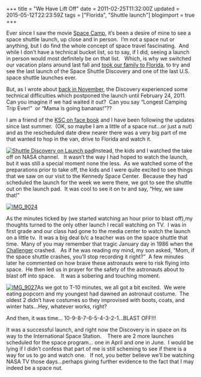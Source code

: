 +++
title = "We Have Lift Off"
date = 2011-02-25T11:32:00Z
updated = 2015-05-12T22:23:59Z
tags = ["Florida", "Shuttle launch"]
blogimport = true 
+++

Ever since I saw the movie [Space Camp](http://www.imdb.com/title/tt0091993/), it’s been a desire of mine to see a space shuttle launch, up close and in person.&#160; I’m not a space nut or anything, but I do find the whole concept of space travel fascinating.&#160; And while I don’t have a technical bucket list, so to say, if I did, seeing a launch in person would most definitely be on that list.&#160;&#160; Which, is why we switched our vacation plans around last fall and [took our family to Florida](http://lifeatthecircus.com/2010/11/01/on-becoming-a-germophobe/), to try and see the last launch of the Space Shuttle Discovery and one of the last U.S. space shuttle launches ever. 

But, as I wrote about [back in November](http://lifeatthecircus.com/2010/11/08/321/), the Discovery experienced some technical difficulties which postponed the launch until February 24, 2011.&#160; Can you imagine if we had waited it out?&#160; Can you say “Longest Camping Trip Ever!”&#160; or “Mama is going bananas!”??

I am a friend of the [KSC on face book](http://www.facebook.com/KennedySpaceCenterVisitorComplex) and I have been following the updates since last summer.&#160; (OK, so maybe I am a little of a space nut…or just a nut) and as the rescheduled date drew nearer there was a very big part of me that wanted to hop in the van, drive to Florida and watch it.&#160; 

[![Shuttle Discovery on Launch pad](https://latc.s3.amazonaws.com/wp-content/uploads/2011/02/Shuttle-Discovery-on-Launch-pad.jpg "Shuttle Discovery on Launch pad")](https://latc.s3.amazonaws.com/wp-content/uploads/2011/02/Shuttle-Discovery-on-Launch-pad.jpg)Instead, the kids and I watched the take off on NASA channel.&#160;&#160; It wasn’t the way I had hoped to watch the launch, but it was still a special moment none the less.&#160; As we watched some of the preparations prior to take off, the kids and I were quite excited to see things that we saw on our visit to the Kennedy Space Center.&#160; Because they had scheduled the launch for the week we were there, we got to see the shuttle&#160; out on the launch pad.&#160; It was cool to see it on tv and say, “Hey, we saw that!”&#160; 

[![IMG_9024](https://latc.s3.amazonaws.com/wp-content/uploads/2011/02/IMG_9024.jpg "IMG_9024")](https://latc.s3.amazonaws.com/wp-content/uploads/2011/02/IMG_9024.jpg)

As the minutes ticked by (we started watching an hour prior to blast off),my thoughts turned to the only other launch I recall watching on TV.&#160; I was in first grade and our class had gone to the media center to watch the launch on a little tv.&#160; It was a big deal b/c a teacher was on the space shuttle that time.&#160; Many of you may remember that tragic January day in 1986 when the [Challenger](http://en.wikipedia.org/wiki/Space_Shuttle_Challenger_disaster) crashed.&#160;&#160; As if he was reading my mind, my son asked, “Mom, if the space shuttle crashes, you’ll stop recording it right?”&#160; A few minutes later he commented on how brave these astronauts were to risk flying into space.&#160; He then led us in prayer for the safety of the astronauts about to blast off into space.&#160;&#160;&#160; It was a sobering and touching moment.

[![IMG_9027](https://latc.s3.amazonaws.com/wp-content/uploads/2011/02/IMG_9027.jpg "IMG_9027")](https://latc.s3.amazonaws.com/wp-content/uploads/2011/02/IMG_9027.jpg)As we got to T-10 minutes, we all got a bit excited.&#160; We were eating popcorn and my youngest had dawned an astronaut costume.&#160; The oldest 2 didn’t have costumes so they improvised with boots, coats, and winter hats…Hey, whatever works, right? 

 And then, it was time… 10-9-8-7-6-5-4-3-2-1…BLAST OFF!!!

It was a successful launch, and right now the Discovery is in space on its way to the International Space Station.&#160;&#160;&#160; There are 2 more launches scheduled for the space program… one in April and one in June.&#160; I would be lying if I didn’t confess that part of me is still scheming to see if there is a way for us to go and watch one.&#160;&#160; If not, you better believe we’ll be watching NASA TV those days…perhaps giving further evidence to the fact that I may indeed be a space nut. 
